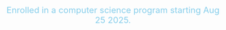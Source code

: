 
<html>
  <head>

  </head>

  <body>

  <p style="font-size:20px; color:87CEEB" align = "center">Enrolled in a computer science program starting Aug 25 2025.
  </p>
  </body>
</html>

